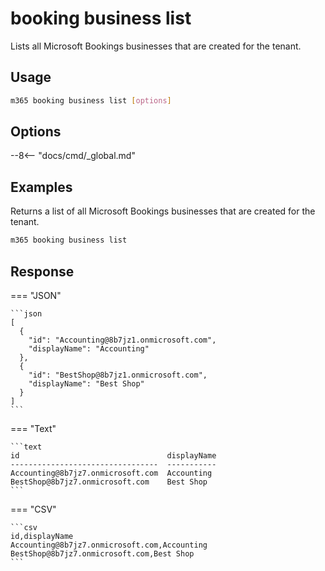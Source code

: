 # booking business list

Lists all Microsoft Bookings businesses that are created for the tenant.

## Usage

```sh
m365 booking business list [options]
```

## Options

--8<-- "docs/cmd/_global.md"

## Examples

Returns a list of all Microsoft Bookings businesses that are created for the tenant.

```sh
m365 booking business list
```

## Response

=== "JSON"

    ```json
    [
      {
        "id": "Accounting@8b7jz1.onmicrosoft.com",
        "displayName": "Accounting"
      },
      {
        "id": "BestShop@8b7jz1.onmicrosoft.com",
        "displayName": "Best Shop"
      }
    ]
    ```

=== "Text"

    ```text
    id                                 displayName
    ---------------------------------  -----------
    Accounting@8b7jz7.onmicrosoft.com  Accounting
    BestShop@8b7jz7.onmicrosoft.com    Best Shop
    ```

=== "CSV"

    ```csv
    id,displayName
    Accounting@8b7jz7.onmicrosoft.com,Accounting
    BestShop@8b7jz7.onmicrosoft.com,Best Shop
    ```
